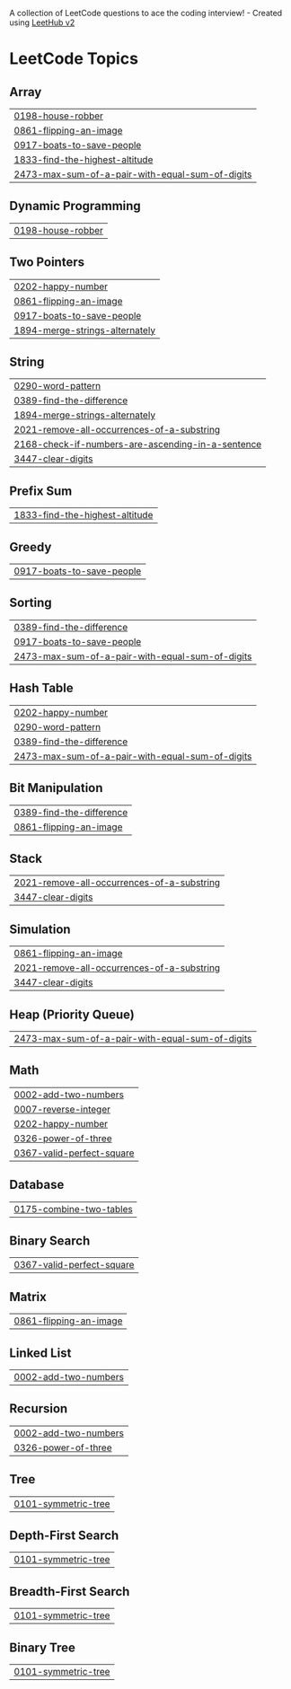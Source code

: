 A collection of LeetCode questions to ace the coding interview! - Created using [LeetHub v2](https://github.com/arunbhardwaj/LeetHub-2.0)
<!---LeetCode Topics Start-->
# LeetCode Topics
## Array
|  |
| ------- |
| [0198-house-robber](https://github.com/rs-vishal/LeetCode/tree/master/0198-house-robber) |
| [0861-flipping-an-image](https://github.com/rs-vishal/LeetCode/tree/master/0861-flipping-an-image) |
| [0917-boats-to-save-people](https://github.com/rs-vishal/LeetCode/tree/master/0917-boats-to-save-people) |
| [1833-find-the-highest-altitude](https://github.com/rs-vishal/LeetCode/tree/master/1833-find-the-highest-altitude) |
| [2473-max-sum-of-a-pair-with-equal-sum-of-digits](https://github.com/rs-vishal/LeetCode/tree/master/2473-max-sum-of-a-pair-with-equal-sum-of-digits) |
## Dynamic Programming
|  |
| ------- |
| [0198-house-robber](https://github.com/rs-vishal/LeetCode/tree/master/0198-house-robber) |
## Two Pointers
|  |
| ------- |
| [0202-happy-number](https://github.com/rs-vishal/LeetCode/tree/master/0202-happy-number) |
| [0861-flipping-an-image](https://github.com/rs-vishal/LeetCode/tree/master/0861-flipping-an-image) |
| [0917-boats-to-save-people](https://github.com/rs-vishal/LeetCode/tree/master/0917-boats-to-save-people) |
| [1894-merge-strings-alternately](https://github.com/rs-vishal/LeetCode/tree/master/1894-merge-strings-alternately) |
## String
|  |
| ------- |
| [0290-word-pattern](https://github.com/rs-vishal/LeetCode/tree/master/0290-word-pattern) |
| [0389-find-the-difference](https://github.com/rs-vishal/LeetCode/tree/master/0389-find-the-difference) |
| [1894-merge-strings-alternately](https://github.com/rs-vishal/LeetCode/tree/master/1894-merge-strings-alternately) |
| [2021-remove-all-occurrences-of-a-substring](https://github.com/rs-vishal/LeetCode/tree/master/2021-remove-all-occurrences-of-a-substring) |
| [2168-check-if-numbers-are-ascending-in-a-sentence](https://github.com/rs-vishal/LeetCode/tree/master/2168-check-if-numbers-are-ascending-in-a-sentence) |
| [3447-clear-digits](https://github.com/rs-vishal/LeetCode/tree/master/3447-clear-digits) |
## Prefix Sum
|  |
| ------- |
| [1833-find-the-highest-altitude](https://github.com/rs-vishal/LeetCode/tree/master/1833-find-the-highest-altitude) |
## Greedy
|  |
| ------- |
| [0917-boats-to-save-people](https://github.com/rs-vishal/LeetCode/tree/master/0917-boats-to-save-people) |
## Sorting
|  |
| ------- |
| [0389-find-the-difference](https://github.com/rs-vishal/LeetCode/tree/master/0389-find-the-difference) |
| [0917-boats-to-save-people](https://github.com/rs-vishal/LeetCode/tree/master/0917-boats-to-save-people) |
| [2473-max-sum-of-a-pair-with-equal-sum-of-digits](https://github.com/rs-vishal/LeetCode/tree/master/2473-max-sum-of-a-pair-with-equal-sum-of-digits) |
## Hash Table
|  |
| ------- |
| [0202-happy-number](https://github.com/rs-vishal/LeetCode/tree/master/0202-happy-number) |
| [0290-word-pattern](https://github.com/rs-vishal/LeetCode/tree/master/0290-word-pattern) |
| [0389-find-the-difference](https://github.com/rs-vishal/LeetCode/tree/master/0389-find-the-difference) |
| [2473-max-sum-of-a-pair-with-equal-sum-of-digits](https://github.com/rs-vishal/LeetCode/tree/master/2473-max-sum-of-a-pair-with-equal-sum-of-digits) |
## Bit Manipulation
|  |
| ------- |
| [0389-find-the-difference](https://github.com/rs-vishal/LeetCode/tree/master/0389-find-the-difference) |
| [0861-flipping-an-image](https://github.com/rs-vishal/LeetCode/tree/master/0861-flipping-an-image) |
## Stack
|  |
| ------- |
| [2021-remove-all-occurrences-of-a-substring](https://github.com/rs-vishal/LeetCode/tree/master/2021-remove-all-occurrences-of-a-substring) |
| [3447-clear-digits](https://github.com/rs-vishal/LeetCode/tree/master/3447-clear-digits) |
## Simulation
|  |
| ------- |
| [0861-flipping-an-image](https://github.com/rs-vishal/LeetCode/tree/master/0861-flipping-an-image) |
| [2021-remove-all-occurrences-of-a-substring](https://github.com/rs-vishal/LeetCode/tree/master/2021-remove-all-occurrences-of-a-substring) |
| [3447-clear-digits](https://github.com/rs-vishal/LeetCode/tree/master/3447-clear-digits) |
## Heap (Priority Queue)
|  |
| ------- |
| [2473-max-sum-of-a-pair-with-equal-sum-of-digits](https://github.com/rs-vishal/LeetCode/tree/master/2473-max-sum-of-a-pair-with-equal-sum-of-digits) |
## Math
|  |
| ------- |
| [0002-add-two-numbers](https://github.com/rs-vishal/LeetCode/tree/master/0002-add-two-numbers) |
| [0007-reverse-integer](https://github.com/rs-vishal/LeetCode/tree/master/0007-reverse-integer) |
| [0202-happy-number](https://github.com/rs-vishal/LeetCode/tree/master/0202-happy-number) |
| [0326-power-of-three](https://github.com/rs-vishal/LeetCode/tree/master/0326-power-of-three) |
| [0367-valid-perfect-square](https://github.com/rs-vishal/LeetCode/tree/master/0367-valid-perfect-square) |
## Database
|  |
| ------- |
| [0175-combine-two-tables](https://github.com/rs-vishal/LeetCode/tree/master/0175-combine-two-tables) |
## Binary Search
|  |
| ------- |
| [0367-valid-perfect-square](https://github.com/rs-vishal/LeetCode/tree/master/0367-valid-perfect-square) |
## Matrix
|  |
| ------- |
| [0861-flipping-an-image](https://github.com/rs-vishal/LeetCode/tree/master/0861-flipping-an-image) |
## Linked List
|  |
| ------- |
| [0002-add-two-numbers](https://github.com/rs-vishal/LeetCode/tree/master/0002-add-two-numbers) |
## Recursion
|  |
| ------- |
| [0002-add-two-numbers](https://github.com/rs-vishal/LeetCode/tree/master/0002-add-two-numbers) |
| [0326-power-of-three](https://github.com/rs-vishal/LeetCode/tree/master/0326-power-of-three) |
## Tree
|  |
| ------- |
| [0101-symmetric-tree](https://github.com/rs-vishal/LeetCode/tree/master/0101-symmetric-tree) |
## Depth-First Search
|  |
| ------- |
| [0101-symmetric-tree](https://github.com/rs-vishal/LeetCode/tree/master/0101-symmetric-tree) |
## Breadth-First Search
|  |
| ------- |
| [0101-symmetric-tree](https://github.com/rs-vishal/LeetCode/tree/master/0101-symmetric-tree) |
## Binary Tree
|  |
| ------- |
| [0101-symmetric-tree](https://github.com/rs-vishal/LeetCode/tree/master/0101-symmetric-tree) |
<!---LeetCode Topics End-->
